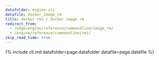 ```yaml
---
datafolder: engine-cli
datafile: docker_image_rm
title: docker rmi / docker image rm
redirect_from:
  - /edge/engine/reference/commandline/image_rm/
  - /engine/reference/commandline/rmi/
skip_read_time: true
---
```

<!--
This page is automatically generated from Docker's source code. If you want to
suggest a change to the text that appears here, open a ticket or pull request
in the source repository on GitHub:

https://github.com/docker/cli
-->

{% include cli.md datafolder=page.datafolder datafile=page.datafile %}
